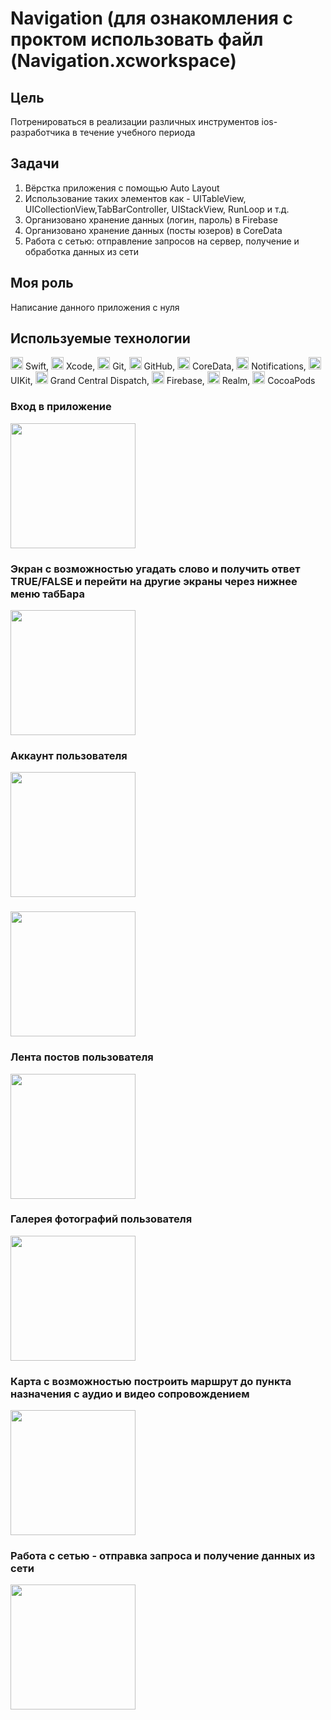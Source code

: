 # Navigation (для ознакомления с проктом использовать файл (Navigation.xcworkspace)

## Цель
Потренироваться в реализации различных инструментов ios-разработчика  в течение учебного периода

## Задачи 
1. Вёрстка приложения с помощью Auto Layout
2. Использование таких элементов как - UITableView, UICollectionView,TabBarController, UIStackView, RunLoop и т.д.
3. Организовано хранение данных (логин, пароль) в Firebase
4. Организовано хранение данных (посты юзеров) в CoreData
5. Работа с сетью: отправление запросов на сервер, получение и обработка данных из сети
   
## Моя роль
Написание данного приложения с нуля

## Используемые технологии

<a href="https://www.liblogo.com/lib/swift-logo.html" title="Swift Logo"><img src="https://www.liblogo.com/img-logo/sml/sw195a64c-swift-logo-apple-bird-code-ios-logo-swift-icon-free-download.webp" width="20"></a> Swift, <a href="https://www.liblogo.com/lib/xcode-logo.html" title="Xcode Logo"><img src="https://www.liblogo.com/img-logo/sml/xc6605m433-xcode-logo-marriott-library-apple-infrastructure-securely-deploying-xcode.webp" width="20"></a> Xcode, <img src="https://git-scm.com/images/logos/downloads/Git-Icon-1788C.png" width="20"/> Git, <img src="https://github.githubassets.com/assets/GitHub-Mark-ea2971cee799.png" width="20"/> GitHub, <img src="https://cdn.coursehunter.net/categories/200x200/core-data.webp" width="20" color="wight"/>  CoreData, <img src="https://png.pngtree.com/png-vector/20190505/ourmid/pngtree-vector-notification-icon-png-image_1023272.jpg" width="20"/></a> Notifications, <img src="https://seeklogo.com/images/U/uikit-logo-8CE34FE030-seeklogo.com.png" width="20"/> UIKit, <img src="https://cdn.arstechnica.net/wp-content/uploads/archive/20090828/gcd-logo-150.png" width="20"/> Grand Central Dispatch, <a href="https://www.liblogo.com/lib/firebase-logo.html" title="Firebase Logo"><img src="https://cdn.freebiesupply.com/logos/large/2x/firebase-1-logo-png-transparent.png" width="20"></a> Firebase,  <img src="https://seeklogo.com/images/R/realm-logo-E08DB4D44C-seeklogo.com.png" width="20"/> Realm,  <img src="https://seeklogo.com/images/C/cocoapods-logo-45382D8A59-seeklogo.com.png" width="20"></a> CocoaPods

### Вход в приложение 

<img src="https://github.com/indianajonez/iosint-6-...-/blob/dev/iosadv/6/1%2015.35.27.png" width="200"/>

### Экран с возможностью угадать слово и получить ответ TRUE/FALSE и перейти на другие экраны через нижнее меню табБара

<img src="https://github.com/indianajonez/iosint-6-...-/blob/dev/iosadv/6/2%2015.35.27.png" width="200"/>

### Аккаунт пользователя

<img src="https://github.com/indianajonez/iosint-6-...-/blob/dev/iosadv/6/4%2015.35.27.png" width="200"/>

### 

<img src="https://github.com/indianajonez/iosint-6-...-/blob/dev/iosadv/6/3%2015.35.27.png" width="200"/>

### Лента постов пользователя

<img src="https://github.com/indianajonez/iosint-6-...-/blob/dev/iosadv/6/6.png" width="200"/>

### Галерея фотографий пользователя

<img src="https://github.com/indianajonez/iosint-6-...-/blob/dev/iosadv/6/5.png" width="200"/>

### Карта с возможностью построить маршрут до пункта назначения с аудио и видео сопровождением

<img src="https://github.com/indianajonez/iosint-6-...-/blob/dev/iosadv/6/7%2015.35.27.png" width="200"/>

### Работа с сетью - отправка запроса и получение данных из сети

<img src="https://github.com/indianajonez/iosint-6-...-/blob/dev/iosadv/6/8%2015.35.27.png" width="200"/>
